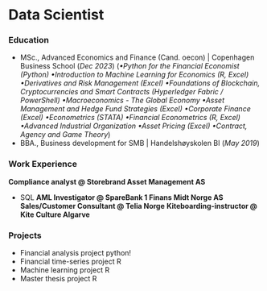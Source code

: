 # Data Scientist 

### Education 
- MSc., Advanced Economics and Finance (Cand. oecon) | Copenhagen Business School (_Dec 2023_)
(_•Python for the Financial Economist (Python)
•Introduction to Machine Learning for Economics (R, Excel)
•Derivatives and Risk Management (Excel)
•Foundations of Blockchain, Cryptocurrencies and Smart Contracts (Hyperledger Fabric / PowerShell)
•Macroeconomics - The Global Economy
•Asset Management and Hedge Fund Strategies (Excel)
•Corporate Finance (Excel)
•Econometrics (STATA)
•Financial Econometrics (R, Excel)
•Advanced Industrial Organization
•Asset Pricing (Excel)
•Contract, Agency and Game Theory_)
- BBA., Business development for SMB | Handelshøyskolen BI (_May 2019_)

### Work Experience
**Compliance analyst @ Storebrand Asset Management AS**
- SQL
**AML Investigator @ SpareBank 1 Finans Midt Norge AS**
**Sales/Customer Consultant @ Telia Norge**
**Kiteboarding-instructor @ Kite Culture Algarve**

### Projects
- Financial analysis project python!
- Financial time-series project R
- Machine learning project R
- Master thesis project R
